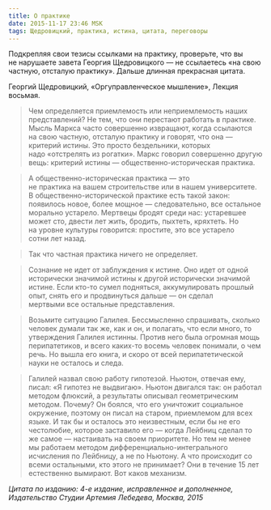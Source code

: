 ```yaml
---
title: О практике
date: 2015-11-17 23:46 MSK
tags: Щедровицкий, практика, истина, цитата, переговоры
---
```


Подкрепляя свои тезисы ссылками на практику, проверьте, что вы не нарушаете завета Георгия Щедровицкого&nbsp;— не ссылаетесь «на свою частную, отсталую практику». Дальше длинная прекрасная цитата.

Георгий Щедровицкий, «Оргуправленческое мышление», Лекция восьмая.

>Чем определяется приемлемость или неприемлемость наших представлений? Не тем, что они перестают работать в практике. Мысль Маркса часто совершенно извращают, когда ссылаются на свою частную, отсталую практику и говорят, что она&nbsp;— критерий истины. Это просто бездельники, которых надо «отстрелять из рогатки». Маркс говорил совершенно другую вещь: критерий истины&nbsp;— общественно-историческая практика.

>А общественно-историческая практика&nbsp;— это не практика на вашем строительстве или в нашем университете. В общественно-исторической практике есть такой закон: появилось новое, более мощное — следовательно, все остальное морально устарело. Мертвецы бродят среди нас: устаревшее может сто, двести лет жить, бродить, пыхтеть, кряхтеть. Но на уровне культуры говорится: простите, это все устарело сотни лет назад.

>Так что частная практика ничего не определяет.

>Сознание не идет от заблуждения к истине. Оно идет от одной исторически значимой истины к другой исторически значимой истине. Если кто-то сумел подняться, аккумулировать прошлый опыт, снять его и продвинуться дальше&nbsp;— он сделал мертвыми все остальные представления.

>Возьмите ситуацию Галилея. Бессмысленно спрашивать, сколько человек думали так же, как и он, и полагать, что если много, то утверждения Галилея истинны. Против него была огромная мощь перипатетиков, и всего каких-то восемь человек понимали, о чем речь. Но вышла его книга, и скоро от всей перипатетической науки не осталось и следа.

>Галилей назвал свою работу гипотезой. Ньютон, отвечая ему, писал: «Я гипотез не выдвигаю». Ньютон двигался так: он работал методом флюксий, а результаты описывал гео­метрическим методом. Почему? Он боялся, что его уничтожит социальное окружение, поэтому он писал на старом, приемлемом для всех языке. И так бы и осталось это неизвестным, если бы не его честолюбие, которое заставило его&nbsp;— когда Лейбниц сделал то же самое&nbsp;— настаивать на своем приоритете. Но тем не менее мы работаем методом дифференциально-интегрального исчисления по Лейбницу, а не по Ньютону. А что происходит со всеми остальными, кто этого не принимает? Они в течение 15 лет естественно вымирают. Вот каков механизм.

*Цитата по изданию: 4-е издание, исправленное и дополненное, Издательство Студии Артемия Лебедева, Москва, 2015*
